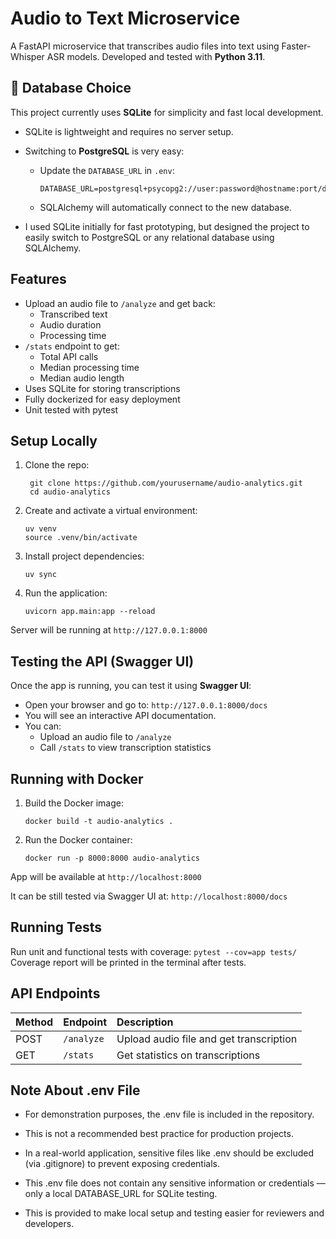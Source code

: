 # Audio to Text Microservice

A FastAPI microservice that transcribes audio files into text using Faster-Whisper ASR models.
Developed and tested with **Python 3.11**.

## 📂 Database Choice

This project currently uses **SQLite** for simplicity and fast local development.

- SQLite is lightweight and requires no server setup.
- Switching to **PostgreSQL** is very easy:
  - Update the `DATABASE_URL` in `.env`:
    ```
    DATABASE_URL=postgresql+psycopg2://user:password@hostname:port/database_name
    ```
  - SQLAlchemy will automatically connect to the new database.
  
- I used SQLite initially for fast prototyping, but designed the project to easily switch to PostgreSQL or any relational database using SQLAlchemy.

## Features

- Upload an audio file to `/analyze` and get back:
  - Transcribed text
  - Audio duration
  - Processing time
- `/stats` endpoint to get:
  - Total API calls
  - Median processing time
  - Median audio length
- Uses SQLite for storing transcriptions
- Fully dockerized for easy deployment
- Unit tested with pytest

## Setup Locally

1. Clone the repo:
   ```
    git clone https://github.com/yourusername/audio-analytics.git
    cd audio-analytics
    ```
   
2. Create and activate a virtual environment:
    ```
    uv venv
    source .venv/bin/activate
    ```

3. Install project dependencies:
    ```
    uv sync
    ```

4. Run the application:
    ```
    uvicorn app.main:app --reload
    ```
Server will be running at `http://127.0.0.1:8000`

## Testing the API (Swagger UI)

Once the app is running, you can test it using **Swagger UI**:

- Open your browser and go to:
`http://127.0.0.1:8000/docs`
- You will see an interactive API documentation.
- You can:
  - Upload an audio file to `/analyze`
  - Call `/stats` to view transcription statistics

## Running with Docker

1. Build the Docker image:
    ```
    docker build -t audio-analytics .
    ```
2. Run the Docker container:
    ```
    docker run -p 8000:8000 audio-analytics
    ```
App will be available at `http://localhost:8000`

It can be still tested via Swagger UI at:
`http://localhost:8000/docs`


## Running Tests

Run unit and functional tests with coverage:
    ```
    pytest --cov=app tests/
    ```
Coverage report will be printed in the terminal after tests.


## API Endpoints

| Method | Endpoint  | Description                         |
|:-------|:----------|:------------------------------------|
| POST   | `/analyze` | Upload audio file and get transcription |
| GET    | `/stats`   | Get statistics on transcriptions     |


## Note About .env File

- For demonstration purposes, the .env file is included in the repository.

- This is not a recommended best practice for production projects.

- In a real-world application, sensitive files like .env should be excluded (via .gitignore) to prevent exposing credentials.

- This .env file does not contain any sensitive information or credentials — only a local DATABASE_URL for SQLite testing.

- This is provided to make local setup and testing easier for reviewers and developers.